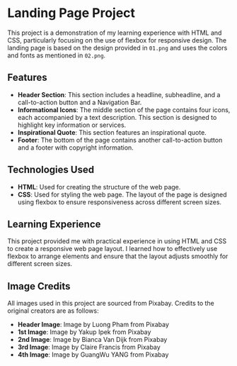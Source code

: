 # Landing Page Project

This project is a demonstration of my learning experience with HTML and CSS, particularly focusing on the use of flexbox for responsive design. The landing page is based on the design provided in `01.png` and uses the colors and fonts as mentioned in `02.png`.

## Features

- **Header Section**: This section includes a headline, subheadline, and a call-to-action button and a Navigation Bar.
- **Informational Icons**: The middle section of the page contains four icons, each accompanied by a text description. This section is designed to highlight key information or services.
- **Inspirational Quote**: This section features an inspirational quote.
- **Footer**: The bottom of the page contains another call-to-action button and a footer with copyright information.

## Technologies Used

- **HTML**: Used for creating the structure of the web page.
- **CSS**: Used for styling the web page. The layout of the page is designed using flexbox to ensure responsiveness across different screen sizes.

## Learning Experience

This project provided me with practical experience in using HTML and CSS to create a responsive web page layout. I learned how to effectively use flexbox to arrange elements and ensure that the layout adjusts smoothly for different screen sizes.

## Image Credits

All images used in this project are sourced from Pixabay. Credits to the original creators are as follows:

- **Header Image**: Image by Luong Pham from Pixabay
- **1st Image**: Image by Yakup Ipek from Pixabay
- **2nd Image**: Image by Bianca Van Dijk from Pixabay
- **3rd Image**: Image by Claire Francis from Pixabay
- **4th Image**: Image by GuangWu YANG from Pixabay
